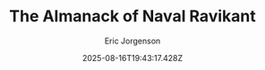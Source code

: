 ---
title: "The Almanack of Naval Ravikant"
date: "2025-08-16T19:43:17.428Z"
author: "Eric Jorgenson"
read_year: "NO"
recommendation: '3'
url: /bookshelf/the-almanack-of-naval-ravikant
---
